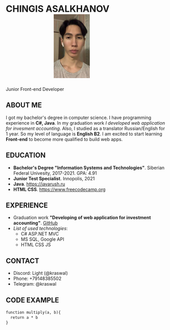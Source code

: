 # CHINGIS ASALKHANOV <img src="ava.jpg" style="height: 200px; margin-left: 150px;">
Junior Front-end Developer
## ABOUT ME
I got my bachelor's degree in computer science. I have programming experience in **C#, Java**. In my graduation work *I developed web application for invesment accounting*.
Also, I studied as a translator Russian/English for 1 year. So my level of language is **English B2**.
I am excited to start learning **Front-end** to become more qualified to build web apps.
## EDUCATION
* **Bachelor's Degree "Information Systems and Technologies"**. Siberian Federal Univesity, 2017-2021. GPA: 4.91
* **Junior Test Specialist**. Innopolis, 2021
* **Java**. https://javarush.ru
* **HTML CSS**. https://www.freecodecamp.org

## EXPERIENCE
* Graduation work **"Developing of web application for investment accounting"**. [GitHub](https://github.com/kraswal/hamster)
* *List of used technologies*: 
    * C# ASP\.NET MVC
    * MS SQL, Google API
    * HTML CSS JS

## CONTACT
+ Discord: Light (@kraswal)
+ Phone: +79148385502
+ Telegram: @kraswal

## CODE EXAMPLE
```
function multiply(a, b){
  return a * b
}
```